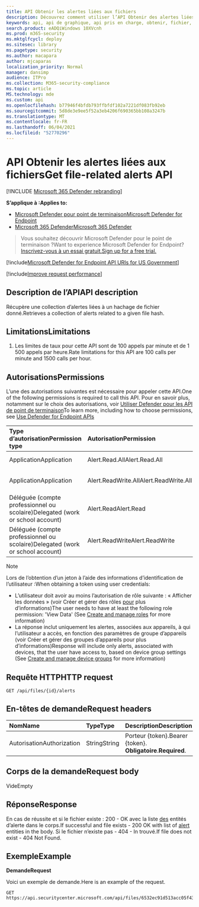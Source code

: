 ```yaml
---
title: API Obtenir les alertes liées aux fichiers
description: Découvrez comment utiliser l’API Obtenir des alertes liées aux fichiers pour obtenir une collection d’alertes liées à un hachage de fichier donné dans Microsoft Defender pour le point de terminaison.
keywords: api, api de graphique, api pris en charge, obtenir, fichier, hachage
search.product: eADQiWindows 10XVcnh
ms.prod: m365-security
ms.mktglfcycl: deploy
ms.sitesec: library
ms.pagetype: security
ms.author: macapara
author: mjcaparas
localization_priority: Normal
manager: dansimp
audience: ITPro
ms.collection: M365-security-compliance
ms.topic: article
MS.technology: mde
ms.custom: api
ms.openlocfilehash: b77946f4bfdb793ffbfdf102a7221df083fb92eb
ms.sourcegitcommit: 5d8de3e9ee5f52a3eb4206f690365bb108a3247b
ms.translationtype: MT
ms.contentlocale: fr-FR
ms.lasthandoff: 06/04/2021
ms.locfileid: "52770296"
---
```

# <a name="get-file-related-alerts-api"></a><span data-ttu-id="ab7d5-104">API Obtenir les alertes liées aux fichiers</span><span class="sxs-lookup"><span data-stu-id="ab7d5-104">Get file-related alerts API</span></span>

[!INCLUDE [Microsoft 365 Defender rebranding](../../includes/microsoft-defender.md)]

<span data-ttu-id="ab7d5-105">**S’applique à :**</span><span class="sxs-lookup"><span data-stu-id="ab7d5-105">**Applies to:**</span></span>
- [<span data-ttu-id="ab7d5-106">Microsoft Defender pour point de terminaison</span><span class="sxs-lookup"><span data-stu-id="ab7d5-106">Microsoft Defender for Endpoint</span></span>](https://go.microsoft.com/fwlink/p/?linkid=2154037)
- [<span data-ttu-id="ab7d5-107">Microsoft 365 Defender</span><span class="sxs-lookup"><span data-stu-id="ab7d5-107">Microsoft 365 Defender</span></span>](https://go.microsoft.com/fwlink/?linkid=2118804)

> <span data-ttu-id="ab7d5-108">Vous souhaitez découvrir Microsoft Defender pour le point de terminaison ?</span><span class="sxs-lookup"><span data-stu-id="ab7d5-108">Want to experience Microsoft Defender for Endpoint?</span></span> [<span data-ttu-id="ab7d5-109">Inscrivez-vous à un essai gratuit.</span><span class="sxs-lookup"><span data-stu-id="ab7d5-109">Sign up for a free trial.</span></span>](https://www.microsoft.com/microsoft-365/windows/microsoft-defender-atp?ocid=docs-wdatp-exposedapis-abovefoldlink) 

[!include[Microsoft Defender for Endpoint API URIs for US Government](../../includes/microsoft-defender-api-usgov.md)]

[!include[Improve request performance](../../includes/improve-request-performance.md)]


## <a name="api-description"></a><span data-ttu-id="ab7d5-110">Description de l’API</span><span class="sxs-lookup"><span data-stu-id="ab7d5-110">API description</span></span>
<span data-ttu-id="ab7d5-111">Récupère une collection d’alertes liées à un hachage de fichier donné.</span><span class="sxs-lookup"><span data-stu-id="ab7d5-111">Retrieves a collection of alerts related to a given file hash.</span></span>


## <a name="limitations"></a><span data-ttu-id="ab7d5-112">Limitations</span><span class="sxs-lookup"><span data-stu-id="ab7d5-112">Limitations</span></span>
1. <span data-ttu-id="ab7d5-113">Les limites de taux pour cette API sont de 100 appels par minute et de 1 500 appels par heure.</span><span class="sxs-lookup"><span data-stu-id="ab7d5-113">Rate limitations for this API are 100 calls per minute and 1500 calls per hour.</span></span>


## <a name="permissions"></a><span data-ttu-id="ab7d5-114">Autorisations</span><span class="sxs-lookup"><span data-stu-id="ab7d5-114">Permissions</span></span>
<span data-ttu-id="ab7d5-115">L’une des autorisations suivantes est nécessaire pour appeler cette API.</span><span class="sxs-lookup"><span data-stu-id="ab7d5-115">One of the following permissions is required to call this API.</span></span> <span data-ttu-id="ab7d5-116">Pour en savoir plus, notamment sur le choix des autorisations, voir [Utiliser Defender pour les API de point de terminaison](apis-intro.md)</span><span class="sxs-lookup"><span data-stu-id="ab7d5-116">To learn more, including how to choose permissions, see [Use Defender for Endpoint APIs](apis-intro.md)</span></span>

<span data-ttu-id="ab7d5-117">Type d’autorisation</span><span class="sxs-lookup"><span data-stu-id="ab7d5-117">Permission type</span></span> |   <span data-ttu-id="ab7d5-118">Autorisation</span><span class="sxs-lookup"><span data-stu-id="ab7d5-118">Permission</span></span>  |   <span data-ttu-id="ab7d5-119">Nom d’affichage de l’autorisation</span><span class="sxs-lookup"><span data-stu-id="ab7d5-119">Permission display name</span></span>
:---|:---|:---
<span data-ttu-id="ab7d5-120">Application</span><span class="sxs-lookup"><span data-stu-id="ab7d5-120">Application</span></span> |   <span data-ttu-id="ab7d5-121">Alert.Read.All</span><span class="sxs-lookup"><span data-stu-id="ab7d5-121">Alert.Read.All</span></span> |    <span data-ttu-id="ab7d5-122">« Lire toutes les alertes »</span><span class="sxs-lookup"><span data-stu-id="ab7d5-122">'Read all alerts'</span></span>
<span data-ttu-id="ab7d5-123">Application</span><span class="sxs-lookup"><span data-stu-id="ab7d5-123">Application</span></span> |   <span data-ttu-id="ab7d5-124">Alert.ReadWrite.All</span><span class="sxs-lookup"><span data-stu-id="ab7d5-124">Alert.ReadWrite.All</span></span> |   <span data-ttu-id="ab7d5-125">« Lire et écrire toutes les alertes »</span><span class="sxs-lookup"><span data-stu-id="ab7d5-125">'Read and write all alerts'</span></span>
<span data-ttu-id="ab7d5-126">Déléguée (compte professionnel ou scolaire)</span><span class="sxs-lookup"><span data-stu-id="ab7d5-126">Delegated (work or school account)</span></span> | <span data-ttu-id="ab7d5-127">Alert.Read</span><span class="sxs-lookup"><span data-stu-id="ab7d5-127">Alert.Read</span></span> | <span data-ttu-id="ab7d5-128">« Lire les alertes »</span><span class="sxs-lookup"><span data-stu-id="ab7d5-128">'Read alerts'</span></span>
<span data-ttu-id="ab7d5-129">Déléguée (compte professionnel ou scolaire)</span><span class="sxs-lookup"><span data-stu-id="ab7d5-129">Delegated (work or school account)</span></span> | <span data-ttu-id="ab7d5-130">Alert.ReadWrite</span><span class="sxs-lookup"><span data-stu-id="ab7d5-130">Alert.ReadWrite</span></span> | <span data-ttu-id="ab7d5-131">« Lire et écrire des alertes »</span><span class="sxs-lookup"><span data-stu-id="ab7d5-131">'Read and write alerts'</span></span>

>[!Note]
> <span data-ttu-id="ab7d5-132">Lors de l’obtention d’un jeton à l’aide des informations d’identification de l’utilisateur :</span><span class="sxs-lookup"><span data-stu-id="ab7d5-132">When obtaining a token using user credentials:</span></span>
>- <span data-ttu-id="ab7d5-133">L’utilisateur doit avoir au moins l’autorisation de rôle suivante : « Afficher les données » (voir Créer et gérer des rôles [pour](user-roles.md) plus d’informations)</span><span class="sxs-lookup"><span data-stu-id="ab7d5-133">The user needs to have at least the following role permission: 'View Data' (See [Create and manage roles](user-roles.md) for more information)</span></span>
>- <span data-ttu-id="ab7d5-134">La réponse inclut uniquement les alertes, associées aux appareils, à qui [](machine-groups.md) l’utilisateur a accès, en fonction des paramètres de groupe d’appareils (voir Créer et gérer des groupes d’appareils pour plus d’informations)</span><span class="sxs-lookup"><span data-stu-id="ab7d5-134">Response will include only alerts, associated with devices, that the user have access to, based on device group settings (See [Create and manage device groups](machine-groups.md) for more information)</span></span>

## <a name="http-request"></a><span data-ttu-id="ab7d5-135">Requête HTTP</span><span class="sxs-lookup"><span data-stu-id="ab7d5-135">HTTP request</span></span>
```
GET /api/files/{id}/alerts
```

## <a name="request-headers"></a><span data-ttu-id="ab7d5-136">En-têtes de demande</span><span class="sxs-lookup"><span data-stu-id="ab7d5-136">Request headers</span></span>

<span data-ttu-id="ab7d5-137">Nom</span><span class="sxs-lookup"><span data-stu-id="ab7d5-137">Name</span></span> | <span data-ttu-id="ab7d5-138">Type</span><span class="sxs-lookup"><span data-stu-id="ab7d5-138">Type</span></span> | <span data-ttu-id="ab7d5-139">Description</span><span class="sxs-lookup"><span data-stu-id="ab7d5-139">Description</span></span>
:---|:---|:---
<span data-ttu-id="ab7d5-140">Autorisation</span><span class="sxs-lookup"><span data-stu-id="ab7d5-140">Authorization</span></span> | <span data-ttu-id="ab7d5-141">String</span><span class="sxs-lookup"><span data-stu-id="ab7d5-141">String</span></span> | <span data-ttu-id="ab7d5-142">Porteur {token}.</span><span class="sxs-lookup"><span data-stu-id="ab7d5-142">Bearer {token}.</span></span> <span data-ttu-id="ab7d5-143">**Obligatoire**.</span><span class="sxs-lookup"><span data-stu-id="ab7d5-143">**Required**.</span></span>


## <a name="request-body"></a><span data-ttu-id="ab7d5-144">Corps de la demande</span><span class="sxs-lookup"><span data-stu-id="ab7d5-144">Request body</span></span>
<span data-ttu-id="ab7d5-145">Vide</span><span class="sxs-lookup"><span data-stu-id="ab7d5-145">Empty</span></span>

## <a name="response"></a><span data-ttu-id="ab7d5-146">Réponse</span><span class="sxs-lookup"><span data-stu-id="ab7d5-146">Response</span></span>
<span data-ttu-id="ab7d5-147">En cas de réussite et si le fichier existe : 200 - OK avec la liste [des](alerts.md) entités d’alerte dans le corps.</span><span class="sxs-lookup"><span data-stu-id="ab7d5-147">If successful and file exists - 200 OK with list of [alert](alerts.md) entities in the body.</span></span> <span data-ttu-id="ab7d5-148">Si le fichier n’existe pas - 404 - In trouvé.</span><span class="sxs-lookup"><span data-stu-id="ab7d5-148">If file does not exist - 404 Not Found.</span></span>


## <a name="example"></a><span data-ttu-id="ab7d5-149">Exemple</span><span class="sxs-lookup"><span data-stu-id="ab7d5-149">Example</span></span>

<span data-ttu-id="ab7d5-150">**Demande**</span><span class="sxs-lookup"><span data-stu-id="ab7d5-150">**Request**</span></span>

<span data-ttu-id="ab7d5-151">Voici un exemple de demande.</span><span class="sxs-lookup"><span data-stu-id="ab7d5-151">Here is an example of the request.</span></span>

```http
GET https://api.securitycenter.microsoft.com/api/files/6532ec91d513acc05f43ee0aa3002599729fd3e1/alerts
```

